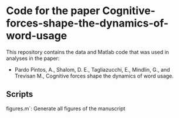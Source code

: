 # Code for the paper Cognitive-forces-shape-the-dynamics-of-word-usage

This repository contains the data and Matlab code that was used in analyses in the paper:

- Pardo Pintos, A., Shalom, D. E., Tagliazucchi, E., Mindlin, G., and Trevisan M., Cognitive forces shape the dynamics of word usage.

## Scripts

figures.m`: Generate all figures of the manuscript
